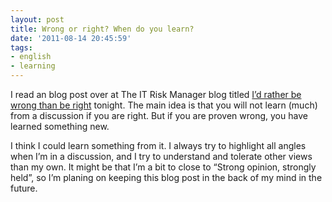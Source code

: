 ```yaml
---
layout: post
title: Wrong or right? When do you learn?
date: '2011-08-14 20:45:59'
tags:
- english
- learning
---
```



I read an blog post over at The IT Risk Manager blog titled [I’d rather be wrong than be right](http://theitriskmanager.wordpress.com/2011/08/11/id-rather-be-wrong-than-be-right/) tonight. The main idea is that you will not learn (much) from a discussion if you are right. But if you are proven wrong, you have learned something new.

I think I could learn something from it. I always try to highlight all angles when I’m in a discussion, and I try to understand and tolerate other views than my own. It might be that I’m a bit to close to “Strong opinion, strongly held”, so I’m planing on keeping this blog post in the back of my mind in the future.


